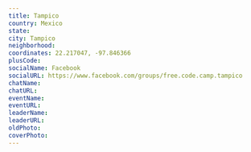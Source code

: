 ```yaml
---
title: Tampico
country: Mexico
state: 
city: Tampico
neighborhood: 
coordinates: 22.217047, -97.846366
plusCode:
socialName: Facebook
socialURL: https://www.facebook.com/groups/free.code.camp.tampico
chatName:
chatURL:
eventName:
eventURL:
leaderName:
leaderURL:
oldPhoto: 
coverPhoto:
---
```

